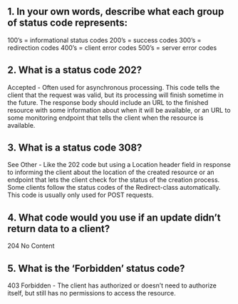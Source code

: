 ## 1. In your own words, describe what each group of status code represents:

100’s = informational status codes
200’s = success codes
300’s = redirection codes
400’s = client error codes
500’s = server error codes

## 2. What is a status code 202?

Accepted - Often used for asynchronous processing. This code tells the client that the request was valid, but its processing will finish sometime in the future. The response body should include an URL to the finished resource with some information about when it will be available, or an URL to some monitoring endpoint that tells the client when the resource is available.


## 3. What is a status code 308?
See Other - Like the 202 code but using a Location header field in response to informing the client about the location of the created resource or an endpoint that lets the client check for the status of the creation process. Some clients follow the status codes of the Redirect-class automatically. This code is usually only used for POST requests.

## 4. What code would you use if an update didn’t return data to a client?
204 No Content


## 5. What is the ‘Forbidden’ status code?
403 Forbidden - The client has authorized or doesn’t need to authorize itself, but still has no permissions to access the resource.

